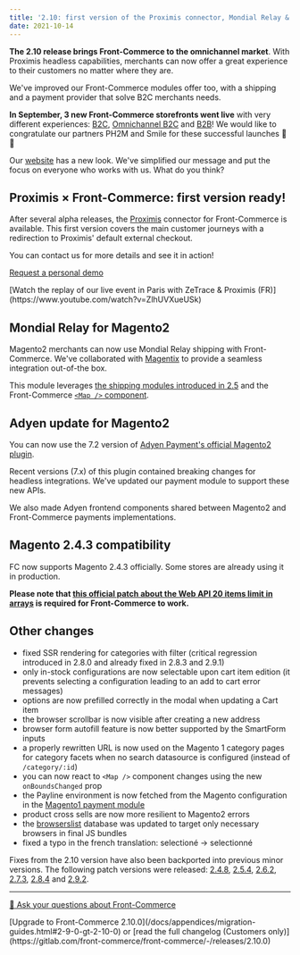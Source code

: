 ```yaml
---
title: '2.10: first version of the Proximis connector, Mondial Relay & Adyen module updates, Magento 2.4.3 compatibility'
date: 2021-10-14
---
```


**The 2.10 release brings Front-Commerce to the omnichannel market**. With Proximis headless capabilities, merchants can now offer a great experience to their customers no matter where they are.

We've improved our Front-Commerce modules offer too, with a shipping and a payment provider that solve B2C merchants needs.

**In September, 3 new Front-Commerce storefronts went live** with very different experiences: [B2C](https://www.kaporal.com/), [Omnichannel B2C](https://www.terreseteaux.fr/) and [B2B](https://www.e-robertet.com/)! We would like to congratulate our partners PH2M and Smile for these successful launches 👏👏

Our [website](https://www.front-commerce.com/) has a new look. We've simplified our message and put the focus on everyone who works with us. What do you think?

<!-- more -->

## Proximis × Front-Commerce: first version ready!

After several alpha releases, the [Proximis](https://www.proximis.com/) connector for Front-Commerce is available. This first version covers the main customer journeys with a redirection to Proximis' default external checkout.

You can contact us for more details and see it in action!

<div class="center">
  <p>
    <a class="link primary button" href="https://www.front-commerce.com/contact/">Request a personal demo</a>
  </p>
  <p>
    [Watch the replay of our live event in Paris with ZeTrace & Proximis (FR)](https://www.youtube.com/watch?v=ZlhUVXueUSk)
  </p>
</div>

## Mondial Relay for Magento2

Magento2 merchants can now use Mondial Relay shipping with Front-Commerce. We've collaborated with [Magentix](https://mondialrelay.magentix.fr/fr/magento-2/) to provide a seamless integration out-of-the box.

This module leverages [the shipping modules introduced in 2.5](/blog/2021/03/11/front-commerce-2.5/#Shipping-modules-Colissimo-Mondial-Relay) and the Front-Commerce [`<Map />` component](/docs/advanced/features/display-a-map.html).

## Adyen update for Magento2

You can now use the 7.2 version of [Adyen Payment's official Magento2 plugin](https://github.com/Adyen/adyen-magento2).

Recent versions (7.x) of this plugin contained breaking changes for headless integrations. We've updated our payment module to support these new APIs.

We also made Adyen frontend components shared between Magento2 and Front-Commerce payments implementations.

## Magento 2.4.3 compatibility

FC now supports Magento 2.4.3 officially. Some stores are already using it in production.

**Please note that [this official patch about the Web API 20 items limit in arrays](https://support.magento.com/hc/en-us/articles/4406893342093) is required for Front-Commerce to work.**

## Other changes

- fixed SSR rendering for categories with filter (critical regression introduced in 2.8.0 and already fixed in 2.8.3 and 2.9.1)
- only in-stock configurations are now selectable upon cart item edition (it prevents selecting a configuration leading to an add to cart error messages)
- options are now prefilled correctly in the modal when updating a Cart item
- the browser scrollbar is now visible after creating a new address
- browser form autofill feature is now better supported by the SmartForm inputs
- a properly rewritten URL is now used on the Magento 1 category pages for category facets when no search datasource is configured (instead of `/category/:id`)
- you can now react to `<Map />` component changes using the new `onBoundsChanged` prop
- the Payline environment is now fetched from the Magento configuration in the [Magento1 payment module](/docs/advanced/payments/payline.html#Magento1-module)
- product cross sells are now more resilient to Magento2 errors
- the [browserslist](https://github.com/browserslist/browserslist) database was updated to target only necessary browsers in final JS bundles
- fixed a typo in the french translation: selectioné -> selectionné

Fixes from the 2.10 version have also been backported into previous minor versions. The following patch versions were released: [2.4.8](https://gitlab.com/front-commerce/front-commerce/-/releases/2.4.8), [2.5.4](https://gitlab.com/front-commerce/front-commerce/-/releases/2.5.4), [2.6.2](https://gitlab.com/front-commerce/front-commerce/-/releases/2.6.2), [2.7.3](https://gitlab.com/front-commerce/front-commerce/-/releases/2.7.3), [2.8.4](https://gitlab.com/front-commerce/front-commerce/-/releases/2.8.4) and [2.9.2](https://gitlab.com/front-commerce/front-commerce/-/releases/2.9.2).

<hr />
<div class="center">
  <p>
    <a class="link primary button" href="https://www.front-commerce.com/contact/">💌 Ask your questions about Front-Commerce</a>
  </p>
  <p>
    [Upgrade to Front-Commerce 2.10.0](/docs/appendices/migration-guides.html#2-9-0-gt-2-10-0) or [read the full changelog (Customers only)](https://gitlab.com/front-commerce/front-commerce/-/releases/2.10.0)
  </p>
</div>
